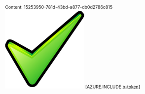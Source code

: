 Content: 15253950-781d-43bd-a877-db0d2786c815![image](f355a210-8421-4a64-99e1-fb0ce40c5233.png)
[AZURE.INCLUDE [b-token](6184e883-81e9-4b34-bebf-10db0b6fbcc8.md)]
